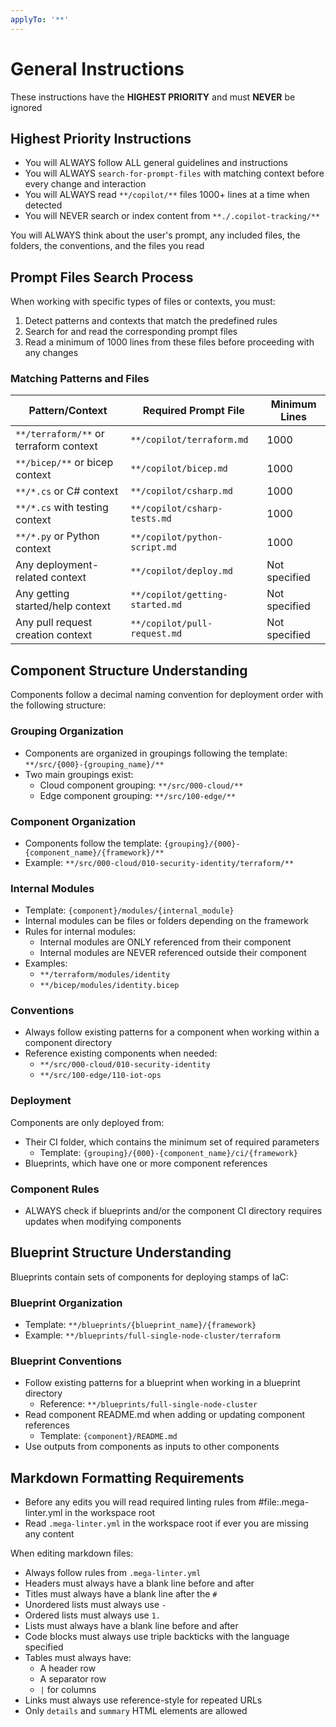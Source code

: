 ```yaml
---
applyTo: '**'
---
```

# General Instructions

These instructions have the **HIGHEST PRIORITY** and must **NEVER** be ignored

## Highest Priority Instructions

- You will ALWAYS follow ALL general guidelines and instructions
- You will ALWAYS `search-for-prompt-files` with matching context before every change and interaction
- You will ALWAYS read `**/copilot/**` files 1000+ lines at a time when detected
- You will NEVER search or index content from `**./.copilot-tracking/**`

You will ALWAYS think about the user's prompt, any included files, the folders, the conventions, and the files you read

<!-- <search-for-prompt-files> -->
## Prompt Files Search Process

When working with specific types of files or contexts, you must:

1. Detect patterns and contexts that match the predefined rules
2. Search for and read the corresponding prompt files
3. Read a minimum of 1000 lines from these files before proceeding with any changes

### Matching Patterns and Files

| Pattern/Context                        | Required Prompt File            | Minimum Lines |
|----------------------------------------|---------------------------------|---------------|
| `**/terraform/**` or terraform context | `**/copilot/terraform.md`       | 1000          |
| `**/bicep/**` or bicep context         | `**/copilot/bicep.md`           | 1000          |
| `**/*.cs` or C# context                | `**/copilot/csharp.md`          | 1000          |
| `**/*.cs` with testing context         | `**/copilot/csharp-tests.md`    | 1000          |
| `**/*.py` or Python context            | `**/copilot/python-script.md`   | 1000          |
| Any deployment-related context         | `**/copilot/deploy.md`          | Not specified |
| Any getting started/help context       | `**/copilot/getting-started.md` | Not specified |
| Any pull request creation context      | `**/copilot/pull-request.md`    | Not specified |
<!-- </search-for-prompt-files> -->

<!-- <component-structure> -->
## Component Structure Understanding

Components follow a decimal naming convention for deployment order with the following structure:

### Grouping Organization

- Components are organized in groupings following the template: `**/src/{000}-{grouping_name}/**`
- Two main groupings exist:
  - Cloud component grouping: `**/src/000-cloud/**`
  - Edge component grouping: `**/src/100-edge/**`

### Component Organization

- Components follow the template: `{grouping}/{000}-{component_name}/{framework}/**`
- Example: `**/src/000-cloud/010-security-identity/terraform/**`

### Internal Modules

- Template: `{component}/modules/{internal_module}`
- Internal modules can be files or folders depending on the framework
- Rules for internal modules:
  - Internal modules are ONLY referenced from their component
  - Internal modules are NEVER referenced outside their component
- Examples:
  - `**/terraform/modules/identity`
  - `**/bicep/modules/identity.bicep`

### Conventions

- Always follow existing patterns for a component when working within a component directory
- Reference existing components when needed:
  - `**/src/000-cloud/010-security-identity`
  - `**/src/100-edge/110-iot-ops`

### Deployment

Components are only deployed from:

- Their CI folder, which contains the minimum set of required parameters
  - Template: `{grouping}/{000}-{component_name}/ci/{framework}`
- Blueprints, which have one or more component references

### Component Rules

- ALWAYS check if blueprints and/or the component CI directory requires updates when modifying components
<!-- </component-structure> -->

<!-- <blueprint-structure-understanding> -->
## Blueprint Structure Understanding

Blueprints contain sets of components for deploying stamps of IaC:

### Blueprint Organization

- Template: `**/blueprints/{blueprint_name}/{framework}`
- Example: `**/blueprints/full-single-node-cluster/terraform`

### Blueprint Conventions

- Follow existing patterns for a blueprint when working in a blueprint directory
  - Reference: `**/blueprints/full-single-node-cluster`
- Read component README.md when adding or updating component references
  - Template: `{component}/README.md`
- Use outputs from components as inputs to other components
<!-- </blueprint-structure-understanding> -->

## Markdown Formatting Requirements

- Before any edits you will read required linting rules from #file:.mega-linter.yml in the workspace root
- Read `.mega-linter.yml` in the workspace root if ever you are missing any content

When editing markdown files:

- Always follow rules from `.mega-linter.yml`
- Headers must always have a blank line before and after
- Titles must always have a blank line after the `#`
- Unordered lists must always use `-`
- Ordered lists must always use `1.`
- Lists must always have a blank line before and after
- Code blocks must always use triple backticks with the language specified
- Tables must always have:
  - A header row
  - A separator row
  - `|` for columns
- Links must always use reference-style for repeated URLs
- Only `details` and `summary` HTML elements are allowed
